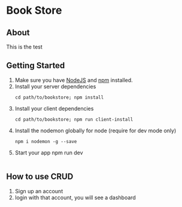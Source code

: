 # Book Store
## About
This is the test
## Getting Started
1. Make sure you have [NodeJS](https://nodejs.org/) and [npm](https://www.npmjs.com/) installed.
2. Install your server dependencies
    ```
    cd path/to/bookstore; npm install
3. Install your client dependencies
    ```
    cd path/to/bookstore; npm run client-install

3. Install the nodemon globally for node (require for dev mode only)
    ```
    npm i nodemon -g --save
    ```
6. Start your app
    npm run dev
    ```
## How to use CRUD
1. Sign up an account
2. login with that account, you will see a dashboard
